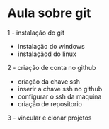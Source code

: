 # Aula sobre git


 1 - instalação do git 
- instalação do windows 
- instalaçãod do linux

2 - criação de conta no github
- criação da chave ssh
- inserir a chave ssh no github
- configurar o ssh da maquina
- criação de repositorio

3 - vincular e clonar projetos
